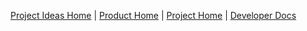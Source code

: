 [Project Ideas Home](./Home) | [Product Home](https://teammatesv4.appspot.com) | [Project Home](https://github.com/TEAMMATES/teammates) | [Developer Docs](https://github.com/TEAMMATES/teammates/blob/master/docs)
